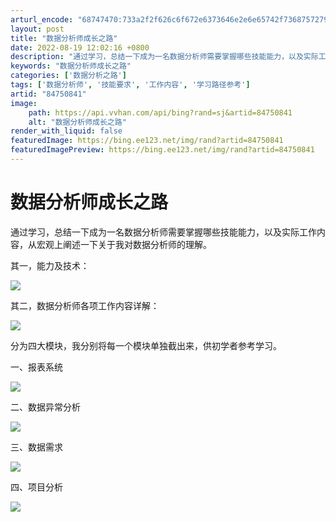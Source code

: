 ```yaml
---
arturl_encode: "68747470:733a2f2f626c6f672e6373646e2e6e65742f73687572797575:2f61727469636c652f64657461696c732f3834373530383431"
layout: post
title: "数据分析师成长之路"
date: 2022-08-19 12:02:16 +0800
description: "通过学习，总结一下成为一名数据分析师需要掌握哪些技能能力，以及实际工作内容，从宏观上阐述一下关于我对"
keywords: "数据分析师成长之路"
categories: ['数据分析之路']
tags: ['数据分析师', '技能要求', '工作内容', '学习路径参考']
artid: "84750841"
image:
    path: https://api.vvhan.com/api/bing?rand=sj&artid=84750841
    alt: "数据分析师成长之路"
render_with_liquid: false
featuredImage: https://bing.ee123.net/img/rand?artid=84750841
featuredImagePreview: https://bing.ee123.net/img/rand?artid=84750841
---
```


# 数据分析师成长之路

通过学习，总结一下成为一名数据分析师需要掌握哪些技能能力，以及实际工作内容，从宏观上阐述一下关于我对数据分析师的理解。

其一，能力及技术：

![](https://i-blog.csdnimg.cn/blog_migrate/69b86128d7d71f7d82784a16c792f19a.png)

其二，数据分析师各项工作内容详解：

![](https://i-blog.csdnimg.cn/blog_migrate/ea5cd7fc41604fb005a819346936460b.png)

分为四大模块，我分别将每一个模块单独截出来，供初学者参考学习。

一、报表系统

![](https://i-blog.csdnimg.cn/blog_migrate/f2aa6bd97e3b336d2cae3c7d5d393c7c.png)

二、数据异常分析

![](https://i-blog.csdnimg.cn/blog_migrate/94dec1b293c64a4f8688ba198ea9394f.png)

三、数据需求

![](https://i-blog.csdnimg.cn/blog_migrate/b155567e9a873c4a3e89eb9707ab03a1.png)

四、项目分析

![](https://i-blog.csdnimg.cn/blog_migrate/f6601749b1d209c54a874e8cb566fe7a.png)